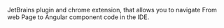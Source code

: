 JetBrains plugin and chrome extension, that allows you to navigate From web Page to Angular component code in the IDE.
